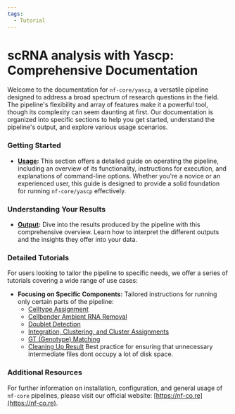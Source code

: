 ```yaml
---
tags:
  - Tutorial
---
```


# scRNA analysis with Yascp: Comprehensive Documentation

Welcome to the documentation for `nf-core/yascp`, a versatile pipeline designed to address a broad spectrum of research questions in the field. The pipeline's flexibility and array of features make it a powerful tool, though its complexity can seem daunting at first. Our documentation is organized into specific sections to help you get started, understand the pipeline's output, and explore various usage scenarios.

### Getting Started

- **[Usage](usage.md):** This section offers a detailed guide on operating the pipeline, including an overview of its functionality, instructions for execution, and explanations of command-line options. Whether you're a novice or an experienced user, this guide is designed to provide a solid foundation for running `nf-core/yascp` effectively.

### Understanding Your Results

- **[Output](output.md):** Dive into the results produced by the pipeline with this comprehensive overview. Learn how to interpret the different outputs and the insights they offer into your data.

### Detailed Tutorials

For users looking to tailor the pipeline to specific needs, we offer a series of tutorials covering a wide range of use cases:
<!---
- **[Running the Full Pipeline](full_pipeline_tutorial.md):** A step-by-step guide to executing the complete workflow.
- **[Excluding Cellbender Ambient RNA Removal](no_cb_full_pipeline.md):** Opt for this tutorial if GPU resources are unavailable.
- **[Full pipeline with available Genotypes](full_pipeline_GT__tutorial.md):**
-->

- **Focusing on Specific Components:** Tailored instructions for running only certain parts of the pipeline:
    - [Celltype Assignment](celltype_tutorial.md)
    - [Cellbender Ambient RNA Removal](ambient_rna_removal_tutorial.md)
    - [Doublet Detection](doublet_detection_tutorial.md)
    - [Integration, Clustering, and Cluster Assignments](cluster_integrate_tutorial.md)
    - [GT (Genotype) Matching](gt_match_tutorial.md)
    - [Cleaning Up Result](clean_up_results.md) Best practice for ensuring that unnecessary intermediate files dont occupy a lot of disk space.

### Additional Resources

For further information on installation, configuration, and general usage of `nf-core` pipelines, please visit our official website: [https://nf-co.re](https://nf-co.re).
